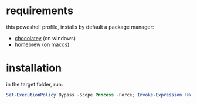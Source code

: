 # requirements
this poweshell profile, installs by default a package manager:
- [chocolatey](https://chocolatey.org/) (on windows)
- [homebrew](https://brew.sh/) (on macos)

# installation
in the target folder, run:
```powershell
Set-ExecutionPolicy Bypass -Scope Process -Force; Invoke-Expression (New-Object System.Net.WebClient).DownloadString("https://raw.githubusercontent.com/joaoopereira/tooling/main/pwsh/profile/install.ps1")
```
